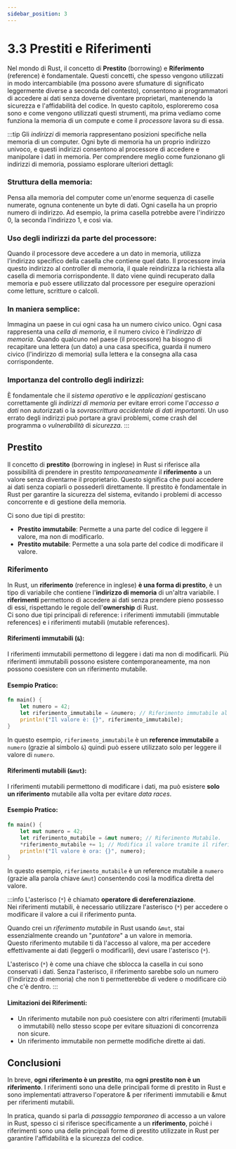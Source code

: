 ```yaml
---
sidebar_position: 3
---
```

# 3.3 Prestiti e Riferimenti
Nel mondo di Rust, il concetto di **Prestito** (borrowing) e **Riferimento** (reference) è fondamentale. Questi concetti, che spesso vengono utilizzati in modo intercambiabile (ma possono avere sfumature di significato leggermente diverse a seconda del contesto), consentono ai programmatori di accedere ai dati senza doverne diventare proprietari, mantenendo la sicurezza e l'affidabilità del codice. In questo capitolo, esploreremo cosa sono e come vengono utilizzati questi strumenti, ma prima vediamo come funziona la memoria di un compute e come il *processore* lavora su di essa.

:::tip
Gli *indirizzi* di memoria rappresentano posizioni specifiche nella memoria di un computer. Ogni byte di memoria ha un proprio indirizzo univoco, e questi indirizzi consentono al processore di accedere e manipolare i dati in memoria. Per comprendere meglio come funzionano gli indirizzi di memoria, possiamo esplorare ulteriori dettagli:

### Struttura della memoria:
Pensa alla memoria del computer come un'enorme sequenza di caselle numerate, ognuna contenente un byte di dati. Ogni casella ha un proprio numero di indirizzo. Ad esempio, la prima casella potrebbe avere l'indirizzo 0, la seconda l'indirizzo 1, e così via.

### Uso degli indirizzi da parte del processore:
Quando il processore deve accedere a un dato in memoria, utilizza l'indirizzo specifico della casella che contiene quel dato. Il processore invia questo indirizzo al controller di memoria, il quale reindirizza la richiesta alla casella di memoria corrispondente. Il dato viene quindi recuperato dalla memoria e può essere utilizzato dal processore per eseguire operazioni come letture, scritture o calcoli.

### In maniera semplice:
Immagina un paese in cui ogni casa ha un numero civico unico. Ogni casa rappresenta una *cella di memoria*, e il numero civico è l'*indirizzo di memoria*. Quando qualcuno nel paese (il processore) ha bisogno di recapitare una lettera (un dato) a una casa specifica, guarda il numero civico (l'indirizzo di memoria) sulla lettera e la consegna alla casa corrispondente.

### Importanza del controllo degli indirizzi:
È fondamentale che il *sistema operativo* e le *applicazioni* gestiscano correttamente gli *indirizzi di memoria* per evitare errori come l'*accesso a dati* non autorizzati o la *sovrascrittura accidentale di dati importanti*. Un uso errato degli indirizzi può portare a gravi problemi, come crash del programma o *vulnerabilità* di *sicurezza*.
:::

## Prestito
Il concetto di **prestito** (borrowing in inglese) in Rust si riferisce alla possibilità di prendere in prestito *temporaneamente* il **riferimento** a un valore senza diventarne il proprietario. Questo significa che puoi accedere ai dati senza copiarli o possederli direttamente. Il prestito è fondamentale in Rust per garantire la sicurezza del sistema, evitando i problemi di accesso concorrente e di gestione della memoria.

Ci sono due tipi di prestito:
- **Prestito immutabile**: Permette a una parte del codice di leggere il valore, ma non di modificarlo.
- **Prestito mutabile**: Permette a una sola parte del codice di modificare il valore.

### Riferimento
In Rust, un **riferimento** (reference in inglese) **è una forma di prestito**, è un tipo di variabile che contiene l'**indirizzo di memoria** di un'altra variabile. I **riferimenti** permettono di accedere ai dati senza prendere pieno possesso di essi, rispettando le regole dell'**ownership** di Rust.  
Ci sono due tipi principali di reference: i riferimenti immutabili (immutable references) e i riferimenti mutabili (mutable references).

#### Riferimenti immutabili (`&`):
I riferimenti immutabili permettono di leggere i dati ma non di modificarli. Più riferimenti immutabili possono esistere contemporaneamente, ma non possono coesistere con un riferimento mutabile.

#### Esempio Pratico:
```rust
fn main() {
    let numero = 42;
    let riferimento_immutabile = &numero; // Riferimento immutabile al valore di "numero", ovvero 42.
    println!("Il valore è: {}", riferimento_immutabile);
}
```

In questo esempio, `riferimento_immutabile` è un **reference immutabile** a `numero` (grazie al simbolo `&`) quindi può essere utilizzato solo per leggere il valore di `numero`.

#### Riferimenti mutabili (`&mut`):
I riferimenti mutabili permettono di modificare i dati, ma può esistere **solo un riferimento** mutabile alla volta per evitare *data races*.

#### Esempio Pratico:
```rust
fn main() {
    let mut numero = 42;
    let riferimento_mutabile = &mut numero; // Riferimento Mutabile.
    *riferimento_mutabile += 1; // Modifica il valore tramite il riferimento mutabile.
    println!("Il valore è ora: {}", numero);
}
```

In questo esempio, `riferimento_mutabile` è un reference mutabile a `numero` (grazie alla parola chiave `&mut`) consentendo così la modifica diretta del valore.

:::info
L'asterisco (`*`) è chiamato **operatore di dereferenziazione**.  
Nei riferimenti mutabili, è necessario utilizzare l'asterisco (`*`) per accedere o modificare il valore a cui il riferimento punta.

Quando crei un *riferimento mutabile* in Rust usando `&mut`, stai essenzialmente creando un "*puntatore*" a un valore in memoria.  
Questo riferimento mutabile ti dà l'accesso al valore, ma per accedere effettivamente ai dati (leggerli o modificarli), devi usare l'asterisco (`*`).

L'asterisco (`*`) è come una chiave che sblocca la casella in cui sono conservati i dati. Senza l'asterisco, il riferimento sarebbe solo un numero (l'indirizzo di memoria) che non ti permetterebbe di vedere o modificare ciò che c'è dentro.
:::

#### Limitazioni dei Riferimenti:
- Un riferimento mutabile non può coesistere con altri riferimenti (mutabili o immutabili) nello stesso scope per evitare situazioni di concorrenza non sicure.
- Un riferimento immutabile non permette modifiche dirette ai dati.

## Conclusioni
In breve, **ogni riferimento è un prestito**, ma **ogni prestito non è un riferimento**. I riferimenti sono una delle principali forme di prestito in Rust e sono implementati attraverso l'operatore & per riferimenti immutabili e &mut per riferimenti mutabili.

In pratica, quando si parla di *passaggio temporaneo* di accesso a un valore in Rust, spesso ci si riferisce specificamente a un **riferimento**, poiché i riferimenti sono una delle principali forme di prestito utilizzate in Rust per garantire l'affidabilità e la sicurezza del codice.
